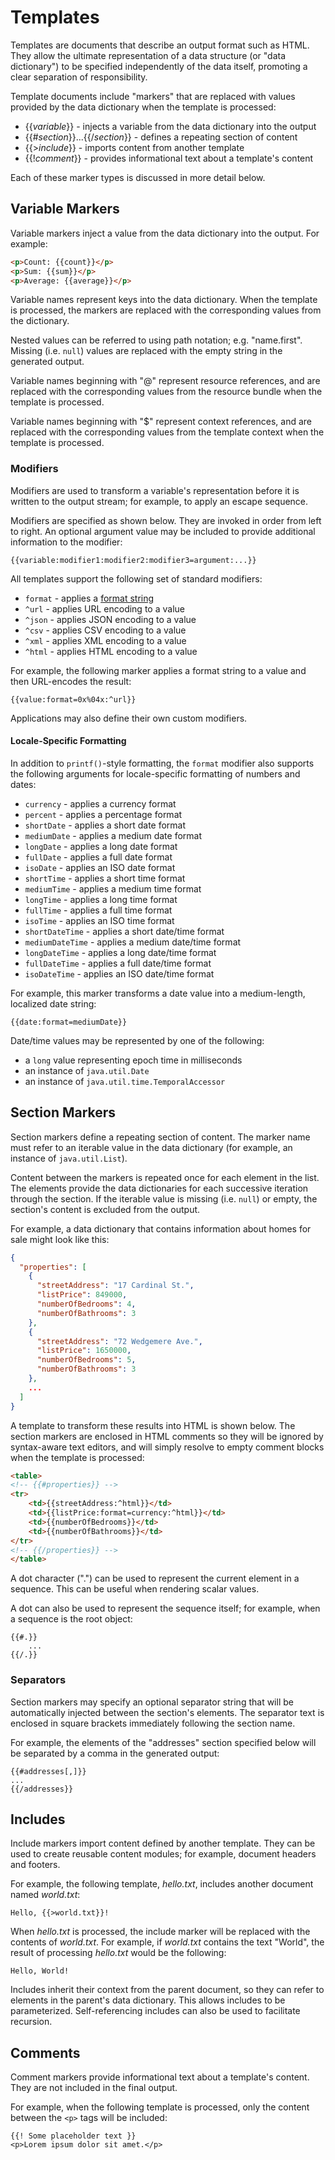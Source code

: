 # Templates
Templates are documents that describe an output format such as HTML. They allow the ultimate representation of a data structure (or "data dictionary") to be specified independently of the data itself, promoting a clear separation of responsibility. 

Template documents include "markers" that are replaced with values provided by the data dictionary when the template is processed:

* {{_variable_}} - injects a variable from the data dictionary into the output
* {{#_section_}}...{{/_section_}} - defines a repeating section of content
* {{>_include_}} - imports content from another template
* {{!_comment_}} - provides informational text about a template's content

Each of these marker types is discussed in more detail below.

## Variable Markers
Variable markers inject a value from the data dictionary into the output. For example:

```html
<p>Count: {{count}}</p>
<p>Sum: {{sum}}</p>
<p>Average: {{average}}</p> 
```

Variable names represent keys into the data dictionary. When the template is processed, the markers are replaced with the corresponding values from the dictionary.

Nested values can be referred to using path notation; e.g. "name.first". Missing (i.e. `null`) values are replaced with the empty string in the generated output. 

Variable names beginning with "@" represent resource references, and are replaced with the corresponding values from the resource bundle when the template is processed. 

Variable names beginning with "$" represent context references, and are replaced with the corresponding values from the template context when the template is processed. 

### Modifiers
Modifiers are used to transform a variable's representation before it is written to the output stream; for example, to apply an escape sequence.

Modifiers are specified as shown below. They are invoked in order from left to right. An optional argument value may be included to provide additional information to the modifier:

```
{{variable:modifier1:modifier2:modifier3=argument:...}}
```

All templates support the following set of standard modifiers:

* `format` - applies a [format string](https://docs.oracle.com/javase/8/docs/api/java/util/Formatter.html#syntax)
* `^url` - applies URL encoding to a value
* `^json` - applies JSON encoding to a value
* `^csv` - applies CSV encoding to a value
* `^xml` - applies XML encoding to a value
* `^html` - applies HTML encoding to a value

For example, the following marker applies a format string to a value and then URL-encodes the result:

```
{{value:format=0x%04x:^url}}
```

Applications may also define their own custom modifiers.

#### Locale-Specific Formatting
In addition to `printf()`-style formatting, the `format` modifier also supports the following arguments for locale-specific formatting of numbers and dates:

  * `currency` - applies a currency format
  * `percent` - applies a percentage format
  * `shortDate` - applies a short date format
  * `mediumDate` - applies a medium date format
  * `longDate` - applies a long date format
  * `fullDate` - applies a full date format
  * `isoDate` - applies an ISO date format
  * `shortTime` - applies a short time format
  * `mediumTime` - applies a medium time format
  * `longTime` - applies a long time format
  * `fullTime` - applies a full time format
  * `isoTime` - applies an ISO time format
  * `shortDateTime` - applies a short date/time format
  * `mediumDateTime` - applies a medium date/time format
  * `longDateTime` - applies a long date/time format
  * `fullDateTime` - applies a full date/time format
  * `isoDateTime` - applies an ISO date/time format

For example, this marker transforms a date value into a medium-length, localized date string:

```
{{date:format=mediumDate}}
```

Date/time values may be represented by one of the following:

* a `long` value representing epoch time in milliseconds
* an instance of `java.util.Date` 
* an instance of `java.util.time.TemporalAccessor`

## Section Markers
Section markers define a repeating section of content. The marker name must refer to an iterable value in the data dictionary (for example, an instance of `java.util.List`). 

Content between the markers is repeated once for each element in the list. The elements provide the data dictionaries for each successive iteration through the section. If the iterable value is missing (i.e. `null`) or empty, the section's content is excluded from the output.

For example, a data dictionary that contains information about homes for sale might look like this:

```json
{
  "properties": [
    {
      "streetAddress": "17 Cardinal St.",
      "listPrice": 849000,
      "numberOfBedrooms": 4,
      "numberOfBathrooms": 3
    },
    {
      "streetAddress": "72 Wedgemere Ave.",
      "listPrice": 1650000,
      "numberOfBedrooms": 5,
      "numberOfBathrooms": 3
    },
    ...        
  ]
}
```

A template to transform these results into HTML is shown below. The section markers are enclosed in HTML comments so they will be ignored by syntax-aware text editors, and will simply resolve to empty comment blocks when the template is processed:

```html
<table>
<!-- {{#properties}} -->
<tr>
    <td>{{streetAddress:^html}}</td> 
    <td>{{listPrice:format=currency:^html}}</td> 
    <td>{{numberOfBedrooms}}</td> 
    <td>{{numberOfBathrooms}}</td>
</tr>
<!-- {{/properties}} -->
</table>
```

A dot character (".") can be used to represent the current element in a sequence. This can be useful when rendering scalar values. 

A dot can also be used to represent the sequence itself; for example, when a sequence is the root object:

```
{{#.}}
    ...
{{/.}}
```

### Separators
Section markers may specify an optional separator string that will be automatically injected between the section's elements. The separator text is enclosed in square brackets immediately following the section name. 

For example, the elements of the "addresses" section specified below will be separated by a comma in the generated output:

```
{{#addresses[,]}}
...
{{/addresses}}
```

## Includes
Include markers import content defined by another template. They can be used to create reusable content modules; for example, document headers and footers. 

For example, the following template, _hello.txt_, includes another document named _world.txt_: 

```
Hello, {{>world.txt}}!
```
    
When _hello.txt_ is processed, the include marker will be replaced with the contents of _world.txt_. For example, if _world.txt_ contains the text "World", the result of processing _hello.txt_ would be the following:

```
Hello, World!
```

Includes inherit their context from the parent document, so they can refer to elements in the parent's data dictionary. This allows includes to be parameterized. Self-referencing includes can also be used to facilitate recursion.

## Comments
Comment markers provide informational text about a template's content. They are not included in the final output. 

For example, when the following template is processed, only the content between the `<p>` tags will be included:

```
{{! Some placeholder text }}
<p>Lorem ipsum dolor sit amet.</p>
```
